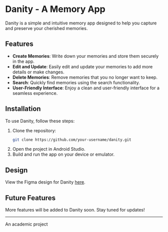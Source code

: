# Danity - A Memory App

Danity is a simple and intuitive memory app designed to help you capture and preserve your cherished memories.

## Features

- **Create Memories**: Write down your memories and store them securely in the app.
- **Edit and Update**: Easily edit and update your memories to add more details or make changes.
- **Delete Memories**: Remove memories that you no longer want to keep.
- **Search**: Quickly find memories using the search functionality.
- **User-Friendly Interface**: Enjoy a clean and user-friendly interface for a seamless experience.

## Installation

To use Danity, follow these steps:

1. Clone the repository:
    ```bash
    git clone https://github.com/your-username/danity.git
    ```
2. Open the project in Android Studio.
3. Build and run the app on your device or emulator.



## Design

View the Figma design for Danity [here](https://tinyurl.com/y8b779ay).


## Future Features

More features will be added to Danity soon. Stay tuned for updates!

-----------------------------
An academic project

